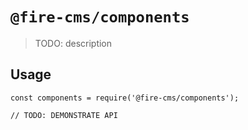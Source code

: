 # `@fire-cms/components`

> TODO: description

## Usage

```
const components = require('@fire-cms/components');

// TODO: DEMONSTRATE API
```
